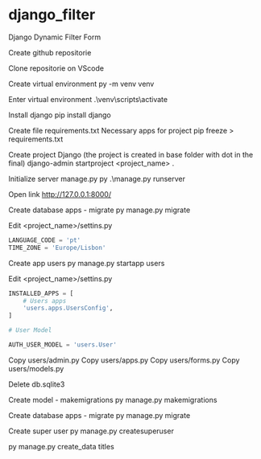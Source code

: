 # django_filter

Django Dynamic Filter Form

Create github repositorie

Clone repositorie on VScode

Create virtual environment
py -m venv venv

Enter virtual environment
.\venv\scripts\activate

Install django
pip install django

Create file requirements.txt
Necessary apps for project
pip freeze > requirements.txt

Create project Django (the project is created in base folder with dot in the final)
django-admin startproject <project_name> .

Initialize server manage.py
py .\manage.py runserver

Open link
http://127.0.0.1:8000/

Create database apps - migrate
py manage.py migrate

Edit <project_name>/settins.py
```python
LANGUAGE_CODE = 'pt'
TIME_ZONE = 'Europe/Lisbon'
```

Create app users
py manage.py startapp users

Edit <project_name>/settins.py
```python
INSTALLED_APPS = [
    # Users apps
    'users.apps.UsersConfig',
]

# User Model

AUTH_USER_MODEL = 'users.User'
```

Copy users/admin.py
Copy users/apps.py
Copy users/forms.py
Copy users/models.py

Delete db.sqlite3

Create model - makemigrations
py manage.py makemigrations

Create database apps - migrate
py manage.py migrate

Create super user
py manage.py createsuperuser

py manage.py create_data titles
